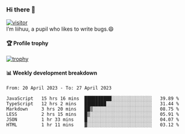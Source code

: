 ### Hi there 👋
[![visitor](https://visitor-badge.glitch.me/badge?page_id=liihuu&right_color=blue)](https://github.com/liihuu)<br>
I’m liihuu, a pupil who likes to write bugs.😄


#### 🏆 Profile trophy
[![trophy](https://github-profile-trophy.vercel.app?username=liihuu&margin-w=16&margin-h=16&rank=-C,-B)](https://github.com/liihuu)


#### 📊 Weekly development breakdown
<!--START_SECTION:waka-->

```text
From: 20 April 2023 - To: 27 April 2023

JavaScript   15 hrs 16 mins  ██████████░░░░░░░░░░░░░░░   39.89 %
TypeScript   12 hrs 2 mins   ████████░░░░░░░░░░░░░░░░░   31.44 %
Markdown     3 hrs 20 mins   ██▒░░░░░░░░░░░░░░░░░░░░░░   08.75 %
LESS         2 hrs 15 mins   █▒░░░░░░░░░░░░░░░░░░░░░░░   05.91 %
JSON         1 hr 33 mins    █░░░░░░░░░░░░░░░░░░░░░░░░   04.07 %
HTML         1 hr 11 mins    ▓░░░░░░░░░░░░░░░░░░░░░░░░   03.12 %
```

<!--END_SECTION:waka-->

<!--
**liihuu/liihuu** is a ✨ _special_ ✨ repository because its `README.md` (this file) appears on your GitHub profile.

Here are some ideas to get you started:

- 🔭 I’m currently working on ...
- 🌱 I’m currently learning ...
- 👯 I’m looking to collaborate on ...
- 🤔 I’m looking for help with ...
- 💬 Ask me about ...
- 📫 How to reach me: ...
- 😄 Pronouns: ...
- ⚡ Fun fact: ...
-->
